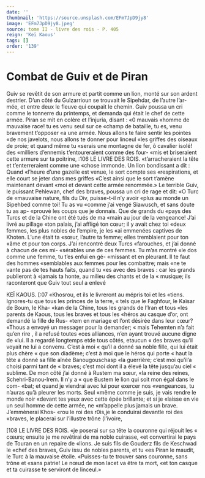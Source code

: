 ```yaml
---
date: ''
thumbnail: 'https://source.unsplash.com/EFm7JpD9jy8'
image: 'EFm7JpD9jy8.jpeg'
source: tome II - livre des rois - P. 405
reign: 'Keï Kaous'
tags: []
order: '139'
---
```


# Combat de Guiv et de Piran

Guiv se revêtit de son armure et partit comme un lion, monté sur son ardent destrier. D’un côté du Gulzarrioun se trouvait le Sipehdar, de l’autre l’ar-
mée, et entre deux le fleuve qui coupait le chemin. Guiv poussa un cri comme le tonnerre du printemps, et demanda qui était le chef de cette armée. Piran
se mit en colère et l’injuria, disant : «0 mauvais «homme de mauvaise race! tu es venu seul sur ce «champ de bataille, tu es, venu bravement t’opposer
«a une armée. Nous allons te faire sentir les pointes «de nos javelots, nous allons te donner pour linceul «les griffes des oiseaux de proie; et quand même tu «serais une montagne de fer, ô cavalier isolé! des «milliers d’ennemis t’entoureraient comme des four-
«mis et briseraient cette armure sur ta poitrine,
:106 LE LIVRE DES ROIS. «t’arracheraient la tête et t’enterreraient comme une
«chose immonde. Un lion bondissant a dit : Quand
«l’heure d’une gazelle est venue, le sort compte ses
«respirations, et elle court se jeter dans mes griffes «C’est ainsi que le sort t’amène maintenant devant
«moi et devant cette armée renommée.»
Le terrible Guiv, le puissant Pehlewan, chef des braves, poussa un cri de rage et dit: «O Turc de «mauvaise nature, fils du Div, puisse-t-il n’y avoir «plus au monde un Sipehbed comme toi! Tu as vu «comme j’ai vengé Siawusch, et sans doute tu as ap- «prouvé les coups que je donnais. Que de grands du «pays des Turcs et de la Chine ont été tués de ma
«main au jour de la vengeance! J’ai livré au pillage «ton palais, j’ai affligé ton cœur; il y avait chez toi «deux femmes, les plus nobles de l’empire, je les «ai emmenées captives de Khoten. L’une était ta «sœur, l’autre ta femme; elles tremblaient pour ton «âme et pour ton corps. J’ai rencontré deux Turcs «farouches, et j’ai donné à chacun de ces mi- «sérables une de ces femmes. Tu m’as montré
«le dos comme une femme, tu t’es enfui en gé- «missant et en pleurant. Il te faut des hommes «semblables aux femmes pour les combattre; mais «ne te vante pas de tes hauts faits, quand tu «es avec des braves : car les grands publieront à «jamais ta honte, au milieu des chants et de la « musique; ils raconteront que Guiv tout seul a enlevé

KEÎ KAOUS. [:07 «Khosrou, et ils le livreront au mépris toi et les
«tiens. Ignores-tu que tous les princes de la terre, « tels que le Faghfour, le Kaïsar de Boum, le Kha- «kan de la Chine, tous les grands de l’lran et tous «les parents de Kaous, tous les braves et tous les «héros au casque d’or, ont demandé la fille de Rus-
«tem en mariage et l’ont désirée dans leur cœur?
«Thous a envoyé un messager pour la demander; « mais Tehemten n’a fait qu’en rire , il a refusé toutes
«ces alliances, n’en ayant trouvé aucune digne de «lui. Il a regardé longtemps etde tous côtés, etaucun « des braves qu’il voyait ne lui a convenu. C’est à moi « qu’il a donné sa noble fille, qui lui était plus chère
« que son diadème; c’est à moi que le héros qui porte « haut la tête a donné sa fille aînée Banougouschasp «la guerrière; c’est moi qu’il’a choisi parmi tant de
« braves; c’est moi dont il a élevé la tête jusqu’au ciel
« sublime. De mon côté j’ai donné à Rustem ma sœur,
«la reine des reines, Schehri-Banou-Irem. Il n’y a
« que Bustem le lion qui soit mon égal dans le com- «bat; et quand je viendrai avec lui pour exercer nos «vengeances, tu n’auras qu’à pleurer les morts. Seul «même comme je suis, je vais rendre le monde noir «devant tes yeux avec cette épée brillante; et si je «laisse en vie un seul homme de cette armée, ne
«m’appelle plus jamais un brave. J’emmènerai Khos-
«rou le roi des r0is,je le conduirai devantle roi des «braves, le placerai sur l’illustre trône (l’ivoire,

[108 LE LIVRE DES ROIS.
«je poserai sur sa tête la couronne qui réjouit les
« cœurs; ensuite je me revêtirai de ma noble cuirasse, «et convertirai le pays de Touran en un repaire de «lions. Je suis fils de Gouderz fils de Keschwad le «chef des braves, Guiv issu de nobles parents, et tu «es Piran le maudit, le Turc à la mauvaise étoile.
«Puisses-tu te trouver sans couronne, sans trône et «sans patrie! Le nœud de mon lacet va être ta mort, «et ton casque et ta cuirasse te serviront de linceul.»
